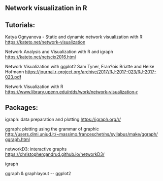 Network visualization in R
-------------------------

## Tutorials: 
Katya Ognyanova - Static and dynamic network visualization with R
https://kateto.net/network-visualization

Network Analysis and Visualization with R and igraph
https://kateto.net/netscix2016.html

Network Visualization with ggplot2
Sam Tyner, Fran?ois Briatte and Heike Hofmann
https://journal.r-project.org/archive/2017/RJ-2017-023/RJ-2017-023.pdf

Network Visualization with R
https://www.library.upenn.edu/rdds/work/network-visualization-r

## Packages:

igraph: data preparation and plotting 
        https://igraph.org/r/ 

ggraph: plotting using the grammar of graphic 
        http://users.dimi.uniud.it/~massimo.franceschet/ns/syllabus/make/ggraph/ggraph.html
        
networkD3: interactive graphs
        https://christophergandrud.github.io/networkD3/


igraph

ggraph & graphlayout -- ggplot2
